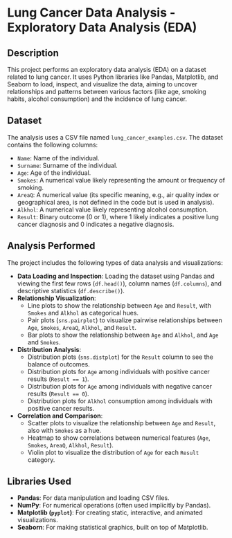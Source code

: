 # Lung Cancer Data Analysis - Exploratory Data Analysis (EDA)

## Description

This project performs an exploratory data analysis (EDA) on a dataset related to lung cancer. 
It uses Python libraries like Pandas, Matplotlib, and Seaborn to load, inspect, and visualize the data, aiming to uncover relationships and patterns between various factors (like age, smoking habits, alcohol consumption) and the incidence of lung cancer.

## Dataset

The analysis uses a CSV file named `lung_cancer_examples.csv`. The dataset contains the following columns:

* `Name`: Name of the individual.
* `Surname`: Surname of the individual.
* `Age`: Age of the individual.
* `Smokes`: A numerical value likely representing the amount or frequency of smoking.
* `AreaQ`: A numerical value (its specific meaning, e.g., air quality index or geographical area, is not defined in the code but is used in analysis).
* `Alkhol`: A numerical value likely representing alcohol consumption.
* `Result`: Binary outcome (0 or 1), where 1 likely indicates a positive lung cancer diagnosis and 0 indicates a negative diagnosis.

## Analysis Performed

The project includes the following types of data analysis and visualizations:

* **Data Loading and Inspection**: Loading the dataset using Pandas and viewing the first few rows (`df.head()`), column names (`df.columns`), and descriptive statistics (`df.describe()`).
* **Relationship Visualization**:
    * Line plots to show the relationship between `Age` and `Result`, with `Smokes` and `Alkhol` as categorical hues.
    * Pair plots (`sns.pairplot`) to visualize pairwise relationships between `Age`, `Smokes`, `AreaQ`, `Alkhol`, and `Result`.
    * Bar plots to show the relationship between `Age` and `Alkhol`, and `Age` and `Smokes`.
* **Distribution Analysis**:
    * Distribution plots (`sns.distplot`) for the `Result` column to see the balance of outcomes.
    * Distribution plots for `Age` among individuals with positive cancer results (`Result == 1`).
    * Distribution plots for `Age` among individuals with negative cancer results (`Result == 0`).
    * Distribution plots for `Alkhol` consumption among individuals with positive cancer results.
* **Correlation and Comparison**:
    * Scatter plots to visualize the relationship between `Age` and `Result`, also with `Smokes` as a hue.
    * Heatmap to show correlations between numerical features (`Age`, `Smokes`, `AreaQ`, `Alkhol`, `Result`).
    * Violin plot to visualize the distribution of `Age` for each `Result` category.

## Libraries Used

* **Pandas**: For data manipulation and loading CSV files.
* **NumPy**: For numerical operations (often used implicitly by Pandas).
* **Matplotlib (`pyplot`)**: For creating static, interactive, and animated visualizations.
* **Seaborn**: For making statistical graphics, built on top of Matplotlib.
